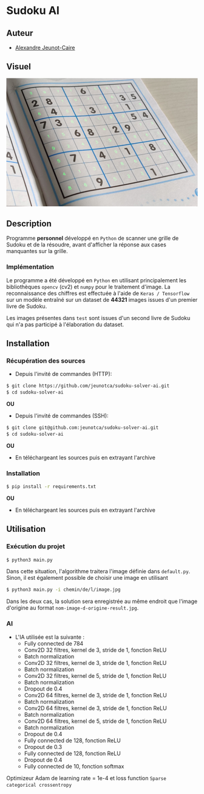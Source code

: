 # Sudoku AI

## Auteur

- [Alexandre Jeunot-Caire](https://github.com/jeunotca)


## Visuel

<img src="./thumbnail.png" alt="Rendu de l'algorithme sur une grille" style="margin: auto;"/>

## Description

Programme <b>personnel</b> développé en `Python` de scanner une grille de Sudoku et de la résoudre, avant d'afficher la réponse aux cases manquantes sur la grille.


### Implémentation

Le programme a été développé en `Python` en utilisant principalement les bibliothèques `opencv` (cv2) et `numpy` pour le traitement d'image. La reconnaissance des chiffres est effectuée à l'aide de `Keras / Tensorflow` sur un modèle entraîné sur un dataset de **44321** images issues d'un premier livre de Sudoku.

Les images présentes dans `test` sont issues d'un second livre de Sudoku qui n'a pas participé à l'élaboration du dataset.

## Installation

### Récupération des sources

* Depuis l'invité de commandes (HTTP):
```bash
$ git clone https://github.com/jeunotca/sudoku-solver-ai.git
$ cd sudoku-solver-ai
```

**OU**

* Depuis l'invité de commandes (SSH):
```bash
$ git clone git@github.com:jeunotca/sudoku-solver-ai.git
$ cd sudoku-solver-ai
```

**OU**

* En téléchargeant les sources puis en extrayant l'archive

### Installation

```bash
$ pip install -r requirements.txt
```

**OU**

* En téléchargeant les sources puis en extrayant l'archive

## Utilisation

### Exécution du projet

```bash
$ python3 main.py
```

Dans cette situation, l'algorithme traitera l'image définie dans `default.py`. Sinon, il est également possible de choisir une image en utilisant

```bash
$ python3 main.py -i chemin/de/l/image.jpg
```

Dans les deux cas, la solution sera enregistrée au même endroit que l'image d'origine au format `nom-image-d-origine-result.jpg`.

### AI

* L'IA utilisée est la suivante :
  * Fully connected de 784
  * Conv2D 32 filtres, kernel de 3, stride de 1, fonction ReLU
  * Batch normalization
  * Conv2D 32 filtres, kernel de 3, stride de 1, fonction ReLU
  * Batch normalization
  * Conv2D 32 filtres, kernel de 5, stride de 1, fonction ReLU
  * Batch normalization
  * Dropout de 0.4
  * Conv2D 64 filtres, kernel de 3, stride de 1, fonction ReLU
  * Batch normalization
  * Conv2D 64 filtres, kernel de 3, stride de 1, fonction ReLU
  * Batch normalization
  * Conv2D 64 filtres, kernel de 5, stride de 1, fonction ReLU
  * Batch normalization
  * Dropout de 0.4
  * Fully connected de 128, fonction ReLU
  * Dropout de 0.3
  * Fully connected de 128, fonction ReLU
  * Dropout de 0.4
  * Fully connected de 10, fonction softmax

Optimizeur Adam de learning rate = 1e-4 et loss function `Sparse categorical crossentropy`
 